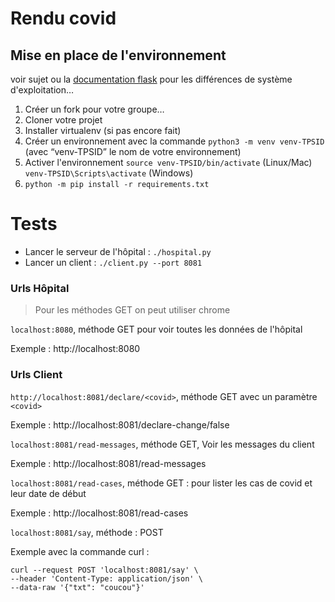 # Rendu covid

## Mise en place de l'environnement
voir sujet ou la [documentation flask](https://flask.palletsprojects.com/en/1.1.x/installation/) pour les différences de système d'exploitation…
1. Créer un fork pour votre groupe…
2. Cloner votre projet
3. Installer virtualenv (si pas encore fait)
4. Créer un environnement avec la commande
``python3 -m venv venv-TPSID`` (avec “venv-TPSID” le nom de votre environnement)
5. Activer l'environnement
``source venv-TPSID/bin/activate`` (Linux/Mac)
``venv-TPSID\Scripts\activate`` (Windows)
6. ``python -m pip install -r requirements.txt``

# Tests

- Lancer le serveur de l'hôpital : `./hospital.py`
- Lancer un client : `./client.py --port 8081`

### Urls Hôpital

> Pour les méthodes GET on peut utiliser chrome

`localhost:8080`, méthode GET pour voir toutes les données de l'hôpital

Exemple : http://localhost:8080

### Urls Client

`http://localhost:8081/declare/<covid>`, méthode GET avec un paramètre `<covid>`

Exemple : http://localhost:8081/declare-change/false

`localhost:8081/read-messages`, méthode GET, Voir les messages du client

Exemple : http://localhost:8081/read-messages

`localhost:8081/read-cases`, méthode GET : pour lister les cas de covid et leur date de début

Exemple : http://localhost:8081/read-cases

`localhost:8081/say`, méthode : POST

Exemple avec la commande curl :
```
curl --request POST 'localhost:8081/say' \
--header 'Content-Type: application/json' \
--data-raw '{"txt": "coucou"}'
```
